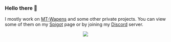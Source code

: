### Hello there 👋

I mostly work on [MT-Wapens](https://github.com/MT-Wapens/MT-Wapens) and some other private projects. You can view some of them on my [Spigot](https://www.spigotmc.org/resources/authors/jazzkuh.903353/) page or by joining my [Discord](https://discord.gg/AvRpCUZ) server.

<p align="center">
<img align="center" src="https://github-readme-stats-anuraghazra1.vercel.app/api?username=Jazzkuh&include_all_commits=true&show_icons=true&theme=dark&count_private=true" />
</p>

